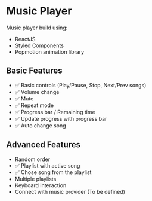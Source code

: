 # Music Player
Music player build using:

- ReactJS
- Styled Components
- Popmotion animation library

## Basic Features
- :white_check_mark: Basic controls (Play/Pause, Stop, Next/Prev songs)
- :white_check_mark: Volume change
- :white_check_mark: Mute
- :white_check_mark: Repeat mode
- :white_check_mark: Progress bar / Remaining time
- :white_check_mark: Update progress with progress bar
- :white_check_mark: Auto change song

## Advanced Features
- Random order
- :white_check_mark: Playlist with active song
- :white_check_mark: Chose song from the playlist
- Multiple playlists
- Keyboard interaction
- Connect with music provider (To be defined)
